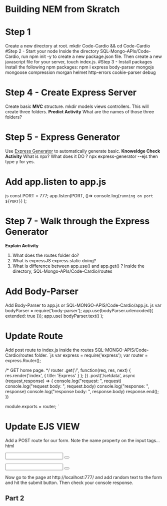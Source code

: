 # Building NEM from Skratch
# Step 1
Create a new directory at root.
mkdir Code-Cardio && cd Code-Cardio
#Step 2 - Start your node
Inside the directory SQL-Mongo-APIs/Code-Cardio, run npm init -y to create a new package.json file. Then create a new javascript file for your server, touch index.js.
#Step 3 - Install packages
Install the following npm packages:
npm i express body-parser mongojs mongoose compression morgan helmet http-errors cookie-parser debug
# Step 4 - Create Express Server
Create basic **MVC** structure.
mkdir models views controllers.
This will create three folders.
**Predict Activity**
What are the names of those three folders?
# Step 5 - Express Generator
Use [Express Generator](http://expressjs.com/en/starter/generator.html) to automatically generate basic.
**Knoweldge Check Activity**
What is npx?
What does it DO ?
npx express-generator --ejs then type y for yes.
#  Add app.listen to app.js
js
const PORT = 777;
app.listen(PORT, ()=> console.log(`running on port ${PORT}`) );
# Step 7 - Walk through the Express Generator
**Explain Activity**
1. What does the routes folder do?
2. What is expressJS express.static doing?
3. What is difference between app.use() and app.get() ?
Inside the directory, SQL-Mongo-APIs/Code-Cardio/routes
# Add Body-Parser
Add Body-Parser to app.js or SQL-MONGO-APIS/Code-Cardio/app.js.
js
   var bodyParser = require('body-parser');
   app.use(bodyParser.urlencoded({
     extended: true
   }));
   app.use(
     bodyParser.text() 
   );
# Update Route
Add post route to index.js inside the routes SQL-MONGO-APIS/Code-Cardio/routes folder.
`js
var express = require('express');
var router = express.Router();


/* GET home page. */
router
.get('/', function(req, res, next) {
  res.render('index', { 
    title: 'Express' 
  }
  );
})
.post('/setdata', async (request,response) => {
  console.log("request: ", request)
  console.log("request body: ", request.body)
  console.log("response: ", response)
  console.log("response body: ", response.body)
  response.end();
})

module.exports = router;
`
# Update EJS VIEW
Add a POST route for our form.
Note the name property on the input tags...
html
    <form action="/setdata" method="post">
      <input name="urlencoded" type="text">
      <button type="submit"></button>
    </form>
    <form action="/setdata" method="post">
      <input name="txtencoded" type="text">
      <button type="submit"></button>
    </form>
Now go to the page at http://localhost:777/ and add random text to the form and hit the submit button. Then check your console response.


## Part 2 